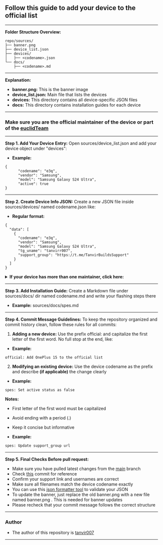 ## Follow this guide to add your device to the official list

-----
**Folder Structure Overview:**
```
repo/sources/
├── banner.png
├── device_list.json
├── devices/
│   ├── <codename>.json
└── docs/
    ├── <codename>.md
```
-----

**Explanation:**
- **banner.png:** This is the banner image
- **device_list.json:** Main file that lists the devices
- **devices:** This directory contains all device-specific JSON files
- **docs:** This directory contains installation guides for each device
-----

### Make sure you are the official maintainer of the device or part of the [euclidTeam](https://github.com/euclidTeam)
-----

**Step 1. Add Your Device Entry:** Open sources/device_list.json and add your device object under "devices":

- **Example:**
```
{
      "codename": "e3q",
      "vendor": "Samsung",
      "model": "Samsung Galaxy S24 Ultra",
      "active": true
}
```
-----

**Step 2. Create Device Info JSON:** Create a new JSON file inside sources/devices/ named codename.json like:

- **Regular format:**
```
{
  "data": [
    {
      "codename": "e3q",
      "vendor": "Samsung",
      "model": "Samsung Galaxy S24 Ultra",
      "tg_uname": "tanvirr007",
      "support_group": "https://t.me/TanvirBuildsSupport"
    }
  ]
}
```

<details>
<br>
<summary><b>If your device has more than one maintainer, click here:</b> </summary>
- In the exceptional case of multiple maintainers, you must use an array. The example is provided below:

```
{
  "data": [
    {
      "codename": "spes",
      "vendor": "Xiaomi",
      "model": "Redmi Note 11/NFC",
      "tg_uname": ["tanvirr007", "sanjivns"],
      "support_group": "https://t.me/TanvirBuildsSupport"
    }
  ]
}
```
</details>

-----

**Step 3. Add Installation Guide:** Create a Markdown file under sources/docs/ dir named codename.md and write your flashing steps there

- **Example:** sources/docs/spes.md

-----

**Step 4. Commit Message Guidelines:** To keep the repository organized and commit history clean, follow these rules for all commits:

1. **Adding a new device:** Use the prefix official: and capitalize the first letter of the first word. No full stop at the end, like:

- **Example:**
```
official: Add OnePlus 15 to the official list
```

2. **Modifying an existing device:** Use the device codename as the prefix and describe **(if applicable)** the change clearly

- **Example:**
```
spes: Set active status as false
```

**Notes:**
- First letter of the first word must be capitalized
- Avoid ending with a period (.)
- Keep it concise but informative

- **Example:**
```
spes: Update support_group url
```
-----

**Step 5. Final Checks Before pull request:**
- Make sure you have pulled latest changes from the [main](https://github.com/tanvirr007/vendor_euclid.JSON/tree/main) branch
- Check [this](https://github.com/tanvirr007/vendor_euclid.JSON/commit/8c58530ecb50985d4386dc527477a8cbe0faacf2) commit for reference
- Confirm your support link and usernames are correct
- Make sure all filenames match the device codename exactly
- You can use this [json formatter tool](https://jsonformatter.curiousconcept.com) to validate your JSON
- To update the banner, just replace the old banner.png with a new file named banner.png . This is needed for banner updates
- Please recheck that your commit message follows the correct structure
-----

### Author
- The author of this repository is [tanvir007](https://github.com/tanvirr007)
-----
